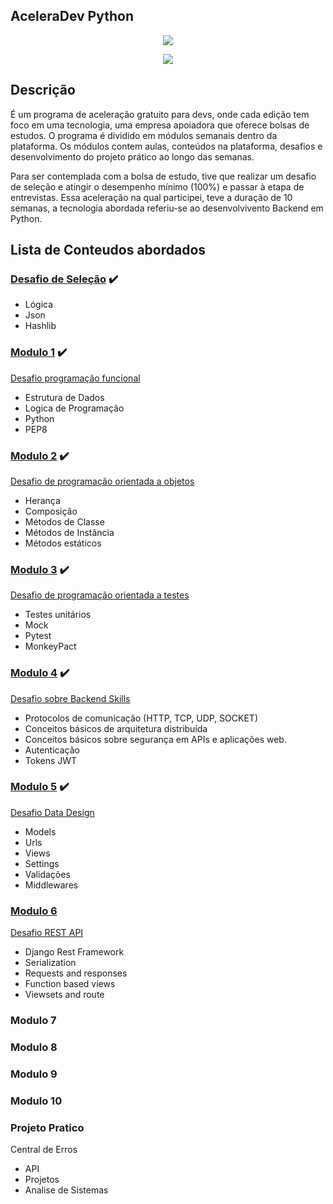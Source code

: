 ## AceleraDev Python

<p align="center">
<img src="https://lh3.googleusercontent.com/pw/ACtC-3dpU8NZHmryTkKQ7rNWWwdBXzdwYTuT2iZwNnCkUSaJuSbsGBxcaqaGqeieAt3obUqHKD8yswIUX5_jYXsgO4_ecwI-TuaSMmXqm1NVynkna3ET-7abocE6sEqCNfBUjIFqyMsI7dA2tPChtvDAKzM=w279-h142-no?authuser=3"/>
</p>

<p align="center">
<img src="https://img.shields.io/static/v1?label=Status&message=Em_andamento&color=purple&style=for-the-badge"/>
</p>

## Descrição
É um programa de aceleração gratuito para devs, onde cada edição tem foco em uma tecnologia, 
uma empresa apoiadora que oferece bolsas de estudos. O programa é dividido em módulos semanais dentro da plataforma. 
Os módulos contem aulas, conteúdos na plataforma, desafios e desenvolvimento do projeto prático ao longo das semanas.

Para ser contemplada com a bolsa de estudo, tive que realizar um desafio de seleção e atingir o desempenho mínimo 
(100%) e passar à etapa de entrevistas. Essa aceleração na qual participei, teve a duração de 10 semanas,
a tecnologia abordada referiu-se ao desenvolvivento Backend em Python.

## Lista de Conteudos abordados

### [Desafio de Seleção](https://github.com/elladarte/AceleraDev_Python/tree/master/Desafio%20de%20Selecao) :heavy_check_mark:
- Lógica
- Json
- Hashlib
### [Modulo 1](https://github.com/elladarte/AceleraDev_Python/tree/master/Modulo%201) :heavy_check_mark:
[Desafio programação funcional](https://github.com/elladarte/AceleraDev_Python/tree/master/Modulo%201/desafio-programacao-funcional)
- Estrutura de Dados
- Logica de Programação
- Python
- PEP8
### [Modulo 2](https://github.com/elladarte/AceleraDev_Python/tree/master/Modulo%202) :heavy_check_mark:
[Desafio de programação orientada a objetos](https://github.com/elladarte/AceleraDev_Python/tree/master/Modulo%202/desafio-poo) 
- Herança
- Composição
- Métodos de Classe
- Métodos de Instância
- Métodos estáticos
### [Modulo 3](https://github.com/elladarte/AceleraDev_Python/tree/master/Modulo%203) :heavy_check_mark:
[Desafio de programação orientada a testes](https://github.com/elladarte/AceleraDev_Python/tree/master/Modulo%203/desafio_programacao_orientada_testes)
- Testes unitários
- Mock
- Pytest
- MonkeyPact
### [Modulo 4](https://github.com/elladarte/AceleraDev_Python/tree/master/Modulo%204) :heavy_check_mark:
[Desafio sobre Backend Skills](https://github.com/elladarte/AceleraDev_Python/tree/master/Modulo%204/desafio_backend_skills)
- Protocolos de comunicação (HTTP, TCP, UDP, SOCKET)
- Conceitos básicos de arquitetura distribuída
- Conceitos básicos sobre segurança em APIs e aplicações web.
- Autenticação
- Tokens JWT
### [Modulo 5](https://github.com/elladarte/AceleraDev_Python/tree/master/Modulo%205) :heavy_check_mark:
[Desafio Data Design](https://github.com/elladarte/AceleraDev_Python/tree/master/Modulo%205/desafio_data_design)
- Models
- Urls
- Views
- Settings
- Validações
- Middlewares
### [Modulo 6](https://github.com/elladarte/AceleraDev_Python/tree/master/Modulo%206)
[Desafio REST API]()
- Django Rest Framework
- Serialization
- Requests and responses
- Function based views
- Viewsets and route
### Modulo 7
### Modulo 8
### Modulo 9
### Modulo 10
### Projeto Pratico
Central de Erros
- API
- Projetos
- Analise de Sistemas
